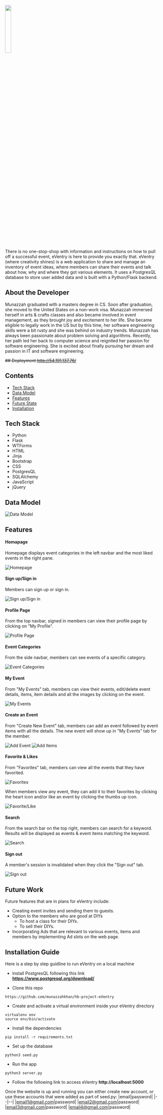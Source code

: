 # <img src="https://github.com/munazzahkhan/hb-project-eVentry/blob/master/static/images/logo/logo_gold.png" width="20%">
There is no one-stop-shop with information and instructions on how to pull off a successful event, eVentry is here to provide you exactly that. eVentry (where creativity shines) is a web application to share and manage an inventory of event ideas, where members can share their events and talk about how, why and where they got various elements. It uses a PostgresQL database to store user added data and is built with a Python/Flask backend.

## About the Developer
Munazzah graduated with a masters degree in CS. Soon after graduation, she moved to the United States on a non-work visa. Munazzah immersed herself in arts & crafts classes and also became involved in event management, as they brought joy and excitement to her life.  She became eligible to legally work in the US but by this time, her software engineering skills were a bit rusty and she was behind on industry trends. Munazzah has always been passionate about problem solving and algorithms. Recently, her path led her back to computer science and reignited her passion for software engineering. She is excited about finally pursuing her dream and passion in IT and software engineering.

~~## Deployment
<n/>http://54.191.137.76/~~

## Contents
* [Tech Stack](#tech-stack)
* [Data Model](#data-model)
* [Features](#features)
* [Future State](#future)
* [Installation](#installation)

## <a name="tech-stack"></a>Tech Stack
* Python
* Flask
* WTForms
* HTML
* Jinja
* Bootstrap
* CSS
* PostgresQL
* SQLAlchemy
* JavaScript
* jQuery

## <a name="data-model"></a>Data Model

![Data Model](static/images/readme/data_model.png)

## <a name="features"></a>Features

#### Homapage
Homepage displays event categories in the left navbar and the most liked events in the right pane. 

![Homepage](static/images/readme/homepage.png)

#### Sign up/Sign in
Members can sign up or sign in.

![Sign up/Sign in](static/images/readme/signup_signin.gif)

#### Profile Page
From the top navbar, signed in members can view their profile page by clicking on "My Profile".

![Profile Page](static/images/readme/profile_page.png)

#### Event Categories
From the side navbar, members can see events of a specific category.

![Event Categories](static/images/readme/event_categories.gif)

#### My Event
From "My Events" tab, members can view their events, edit/delete event details, items, item details and all the images by clicking on the event.

![My Events](static/images/readme/my_events.gif)

#### Create an Event
From "Create New Event" tab, members can add an event followed by event items with all the details. The new event will show up in "My Events" tab for the member.

![Add Event](static/images/readme/add_event.gif)
![Add Items](static/images/readme/add_items.gif)

#### Favorite & Likes
From "Favorites" tab, members can view all the events that they have favorited.

![Favorites](static/images/readme/favorites.png)

When members view any event, they can add it to their favorites by clicking the heart icon and/or like an event by clicking the thumbs up icon.

![Favorite/Like](static/images/readme/Favourite_like.gif)

#### Search
From the search bar on the top right, members can search for a keyword. Results will be displayed as events & event items matching the keyword.

![Search](static/images/readme/search.gif)

#### Sign out
A member's session is invalidated when they click the "Sign out" tab.

![Sign out](static/images/readme/sign_out.gif)

## <a name="future"></a>Future Work
Future features that are in plans for eVentry include:

* Creating event invites and sending them to guests. 
* Option to the members who are good at DIYs 
  - To host a class for their DIYs.
  - To sell their DIYs.
* Incorporating Ads that are relevant to various events, items and members by implementing Ad slots on the web page.

## <a name="installation"></a>Installation Guide

Here is a step by step guidline to run eVentry on a local machine

* Install PostgresQL following this link **https://www.postgresql.org/download/**

* Clone this repo
```
https://github.com/munazzahkhan/hb-project-eVentry
```
* Create and activate a virtual environment inside your eVentry directory
```
virtualenv env
source env/bin/activate
```
* Install the dependencies
```
pip install -r requirements.txt
```
* Set up the database
```
python3 seed.py
```
* Run the app
```
python3 server.py
```
* Follow the following link to access eVentry
**http://localhost:5000**

Once the website is up and running you can either create new account, or use these accounts that were added as part of seed.py:
|email|password|
|--|--|
|email1@gmail.com|password|
|email2@gmail.com|password|
|email3@gmail.com|password|
|email4@gmail.com|password|
